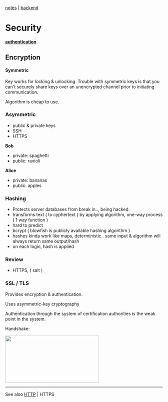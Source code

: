 [notes](notes.md) | [backend](backend.md)

# Security

<!-- **[authentication](auth-encryption.md)** -->
**[authentication](authentication.md)**

## Encryption

#### Symmetric
Key works for locking & unlocking. Trouble with symmetric keys is that you can't securely share keys over an unencrypted channel prior to initiating communication.

Algorithm is cheap to use.

### Asymmetric
- public & private keys
- SSH
- HTTPS

**Bob**
- private: spaghetti
- public: ravioli

**Alice**
- private: bananas
- public: apples


### Hashing
- Protects server databases from break in.., being hacked.
- transforms text ( to cyphertext ) by applying  algorithm, one-way process ( 1 way function )
- hard to predict
- bcrypt ( blowfish is publicly available hashing algorithm )
- hashes kinda work like maps, deterministic.. same input & algorithm will always return same output/hash
- on each login, hash is applied

### Review

- HTTPS, ( salt )

### SSL / TLS

Provides encryption & authentication.

Uses asymmetric-key cryptography

Authentication through the system of certification authorities is the weak point in the system.


Handshake:

<img src="http://vanish.org/t/images/ssl.jpg" height="150" width="300"/>



---

See also [HTTP](HTTP.md) | HTTPS
